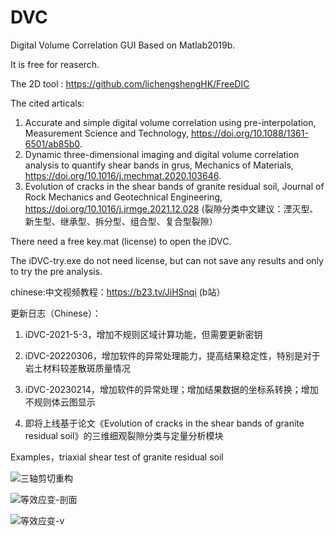 # DVC
Digital Volume Correlation GUI Based on Matlab2019b.

It is free for reaserch.

The 2D tool : https://github.com/lichengshengHK/FreeDIC

The cited articals:
1. Accurate and simple digital volume correlation using pre-interpolation, Measurement Science and Technology, https://doi.org/10.1088/1361-6501/ab85b0.
2. Dynamic three-dimensional imaging and digital volume correlation analysis to quantify shear bands in grus, Mechanics of Materials, https://doi.org/10.1016/j.mechmat.2020.103646.
3. Evolution of cracks in the shear bands of granite residual soil, Journal of Rock Mechanics and Geotechnical Engineering, https://doi.org/10.1016/j.jrmge.2021.12.028 (裂隙分类中文建议：湮灭型、新生型、继承型、拆分型、组合型、复合型裂隙）

There need a free key.mat (license) to open the iDVC.

The iDVC-try.exe do not need license, but can not save any results and only to try the pre analysis.

chinese:中文视频教程：https://b23.tv/JiHSnqi (b站）

更新日志（Chinese）：

1. iDVC-2021-5-3，增加不规则区域计算功能，但需要更新密钥

2. iDVC-20220306，增加软件的异常处理能力，提高结果稳定性，特别是对于岩土材料较差散斑质量情况

3. iDVC-20230214，增加软件的异常处理；增加结果数据的坐标系转换；增加不规则体云图显示

4. 即将上线基于论文《Evolution of cracks in the shear bands of granite residual soil》的三维细观裂隙分类与定量分析模块

Examples，triaxial shear test of granite residual soil

![三轴剪切重构](https://user-images.githubusercontent.com/47877456/160394417-a98031dc-8157-4d32-b3b2-cccef7704d2a.gif)

![等效应变-剖面](https://user-images.githubusercontent.com/47877456/160393878-903c0703-88a5-4df1-bcc9-16adf88e7f6d.gif)

![等效应变-v](https://user-images.githubusercontent.com/47877456/160393891-2060213e-9613-42f8-b4fc-18da58dafee9.gif)





